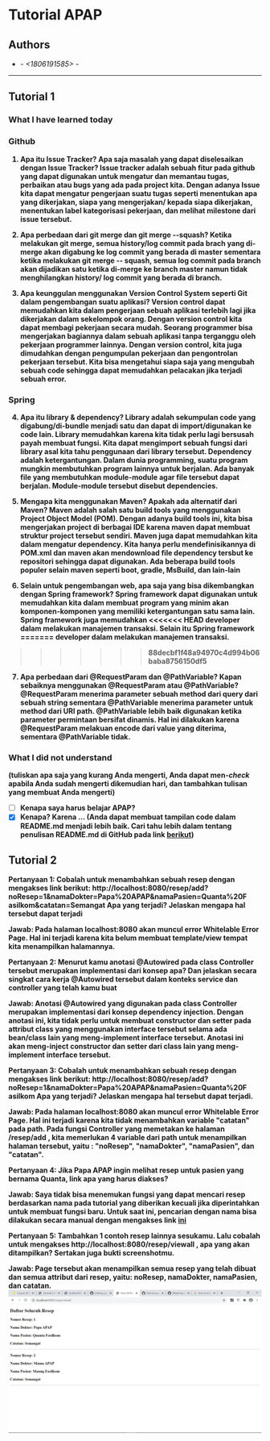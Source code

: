 # Tutorial APAP

## Authors

* **<Sulthan Zahran>** - *<1806191585>* - *<B>*

---
## Tutorial 1
### What I have learned today
### Github
1. Apa itu Issue Tracker? Apa saja masalah yang dapat diselesaikan dengan Issue Tracker?
 Issue tracker adalah sebuah fitur pada github yang dapat digunakan untuk mengatur dan memantau 
 tugas, perbaikan atau bugs yang ada pada project kita. Dengan adanya Issue kita dapat mengatur
 pengerjaan suatu tugas seperti menentukan apa yang dikerjakan, siapa yang mengerjakan/ kepada
 siapa dikerjakan, menentukan label kategorisasi pekerjaan, dan melihat milestone dari issue
 tersebut.
 
2. Apa perbedaan dari git merge dan git merge --squash?
Ketika melakukan git merge, semua history/log commit pada brach yang di-merge akan digabung ke log
commit yang berada di master sementara ketika melakukan git merge -- squash, semua log commit pada
branch akan dijadikan satu ketika di-merge ke branch master namun tidak menghilangkan history/
log commit yang berada di branch.

3. Apa keunggulan menggunakan Version Control System seperti Git dalam pengembangan suatu
aplikasi?
Version control dapat memudahkan kita dalam pengerjaan sebuah aplikasi terlebih lagi jika dikerjakan
dalam sekelompok orang. Dengan version control kita dapat membagi pekerjaan secara mudah. Seorang
programmer bisa mengerjakan bagiannya dalam sebuah aplikasi tanpa terganggu oleh pekerjaan
programmer lainnya. Dengan version control, kita juga dimudahkan dengan pengumpulan pekerjaan dan
pengontrolan pekerjaan tersebut. Kita bisa mengetahui siapa saja yang mengubah sebuah code sehingga
dapat memudahkan pelacakan jika terjadi sebuah error.

### Spring
4. Apa itu library & dependency?
Library adalah sekumpulan code yang digabung/di-bundle menjadi satu dan dapat di import/digunakan
ke code lain. Library memudahkan karena kita tidak perlu lagi bersusah payah membuat fungsi. Kita
dapat mengimport sebuah fungsi dari library asal kita tahu penggunaan dari library tersebut.
Dependency adalah ketergantungan. Dalam dunia programming, suatu program mungkin membutuhkan program
lainnya untuk berjalan. Ada banyak file yang membutuhkan module-module agar file tersebut dapat
berjalan. Module-module tersebut disebut dependencies.

5. Mengapa kita menggunakan Maven? Apakah ada alternatif dari Maven?
Maven adalah salah satu build tools yang menggunakan Project Object Model (POM). Dengan adanya 
build tools ini, kita bisa mengerjakan project di berbagai IDE karena maven dapat membuat struktur
project tersebut sendiri. Maven juga dapat memudahkan kita dalam mengatur dependency. Kita hanya
perlu mendefinisikannya di POM.xml dan maven akan mendownload file dependency tersbut ke repositori
sehingga dapat digunakan. Ada beberapa build tools populer selain maven seperti boot, gradle, 
MsBuild, dan lain-lain

6. Selain untuk pengembangan web, apa saja yang bisa dikembangkan dengan Spring framework?
Spring framework dapat digunakan untuk memudahkan kita dalam membuat program yang minim akan
komponen-komponen yang memiliki ketergantungan satu sama lain. Spring framework juga memudahkan
<<<<<<< HEAD
developer dalam melakukan manajemen transaksi. Selain itu Spring framework 
=======
developer dalam melakukan manajemen transaksi.
>>>>>>> 88decbf1f48a94970c4d994b06baba8756150df5

7. Apa perbedaan dari @RequestParam dan @PathVariable? Kapan sebaiknya menggunakan
@RequestParam atau @PathVariable?
@RequestParam menerima parameter sebuah method dari query dari sebuah string sementara @PathVariable
menerima parameter untuk method dari URI path. @PathVariable lebih baik digunakan ketika parameter
permintaan bersifat dinamis. Hal ini dilakukan karena @RequestParam melakuan encode dari value
yang diterima, sementara @PathVariable tidak.

### What I did not understand
(tuliskan apa saja yang kurang Anda mengerti, Anda dapat men-_check_ apabila Anda sudah mengerti
dikemudian hari, dan tambahkan tulisan yang membuat Anda mengerti)
- [ ] Kenapa saya harus belajar APAP?
- [x] Kenapa?
 Karena …
(Anda dapat membuat tampilan code dalam README.md menjadi lebih baik. Cari tahu lebih dalam
tentang penulisan README.md di GitHub pada link
[berikut](https://help.github.com/en/articles/basic-writing-and-formatting-syntax))

## Tutorial 2
Pertanyaan 1: Cobalah untuk menambahkan sebuah resep dengan mengakses link berikut:
http://localhost:8080/resep/add?noResep=1&namaDokter=Papa%20APAP&namaPasien=Quanta%20F
asilkom&catatan=Semangat
Apa yang terjadi? Jelaskan mengapa hal tersebut dapat terjadi

Jawab:
Pada halaman localhost:8080 akan muncul error Whitelable Error Page. Hal ini terjadi karena kita
belum membuat template/view tempat kita menampilkan halamannya.

Pertanyaan 2: Menurut kamu anotasi @Autowired pada class Controller tersebut merupakan
implementasi dari konsep apa? Dan jelaskan secara singkat cara kerja @Autowired tersebut dalam
konteks service dan controller yang telah kamu buat

Jawab:
Anotasi @Autowired yang digunakan pada class Controller merupakan implementasi dari konsep dependency
injection. Dengan anotasi ini, kita tidak perlu untuk membuat constructor dan setter pada attribut
class yang menggunakan interface tersebut selama ada bean/class lain yang meng-implement interface
tersebut. Anotasi ini akan meng-inject constructor dan setter dari class lain yang meng-implement
interface tersebut.

Pertanyaan 3: Cobalah untuk menambahkan sebuah resep dengan mengakses link berikut:
http://localhost:8080/resep/add?noResep=1&namaDokter=Papa%20APAP&namaPasien=Quanta%20F
asilkom Apa yang terjadi? Jelaskan mengapa hal tersebut dapat terjadi.

Jawab:
Pada halaman localhost:8080 akan muncul error Whitelable Error Page. Hal ini terjadi karena kita
tidak menambahkan variable "catatan" pada path. Pada fungsi Controller yang memetakan ke halaman 
/resep/add , kita memerlukan 4 variable dari path untuk menampilkan halaman tersebut, yaitu : 
"noResep", "namaDokter", "namaPasien", dan "catatan".

Pertanyaan 4: Jika Papa APAP ingin melihat resep untuk pasien yang bernama Quanta, link apa yang
harus diakses?

Jawab:
Saya tidak bisa menemukan fungsi yang dapat mencari resep berdasarkan nama pada tutorial yang
diberikan kecuali jika diperintahkan untuk membuat fungsi baru. Untuk saat ini, pencarian dengan
nama bisa dilakukan secara manual dengan mengakses link [ini](http://localhost:8080/resep/viewall)

Pertanyaan 5: Tambahkan 1 contoh resep lainnya sesukamu. Lalu cobalah untuk mengakses
http://localhost:8080/resep/viewall , apa yang akan ditampilkan? Sertakan juga bukti screenshotmu.

Jawab:
Page tersebut akan menampilkan semua resep yang telah dibuat dan semua attribut dari resep, yaitu:
noResep, namaDokter, namaPasien, dan catatan.
![](images/no5.jpg)

